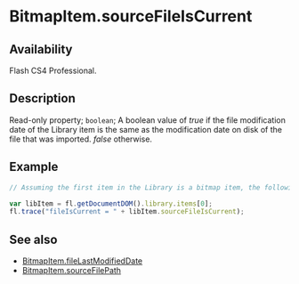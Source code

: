 # BitmapItem.sourceFileIsCurrent

## Availability

Flash CS4 Professional.

## Description

Read-only property; `boolean`; A boolean value of *true* if the file modification date of the Library item is the same as the modification date on disk of the file that was imported. *false* otherwise.

## Example

```javascript
// Assuming the first item in the Library is a bitmap item, the following code displays "true" if the file that was imported has not been modified on disk since it was imported:

var libItem = fl.getDocumentDOM().library.items[0];
fl.trace("fileIsCurrent = " + libItem.sourceFileIsCurrent);
```

## See also

- [BitmapItem.fileLastModifiedDate](../BitmapItem_object/BitmapItem3.md)
- [BitmapItem.sourceFilePath](../BitmapItem_object/BitmapItem11.md)
